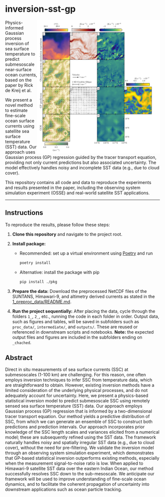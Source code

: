 # inversion-sst-gp

<img align="right" src="3_observing_system_simulation_experiment/outputs/osse_instance_fully_observed.png" alt="drawing" width="400"/>


Physics-informed Gaussian process inversion of sea surface temperature to predict submesoscale near-surface ocean currents, based on the paper by Rick de Kreij et al.

We present a novel method to estimate fine-scale ocean surface currents using satellite sea surface temperature (SST) data. Our approach uses Gaussian process (GP) regression guided by the tracer transport equation, providing not only current predictions but also associated uncertainty. The model effectively handles noisy and incomplete SST data (e.g., due to cloud cover).

This repository contains all code and data to reproduce the experiments and results presented in the paper, including the observing system simulation experiment (OSSE) and real-world satellite SST applications.

---

## Instructions

To reproduce the results, please follow these steps:

1. **Clone this repository** and navigate to the project root.

2. **Install package:**  
    - Recommended: set up a virtual environment using [Poetry](https://python-poetry.org/docs/) and run  
      ```bash
      poetry install
      ```  
    - Alternative: install the package with pip  
      ```bash
      pip install ./pkg
      ```

3. **Prepare the data:** Download the preprocessed NetCDF files of the SUNTANS, Himawari-9, and altimetry derived currents as stated in the [1_preproc_data/README.md](1_preproc_data/README.md).

4. **Run the project sequentially:** After placing the data, cycle through the folders `1_`, `2_`, etc., running the code in each folder in order. Output data, such as figures and tables, will be saved in subfolders such as `proc_data/`, `intermediate/`, and `outputs/`. These are reused or referenced in downstream scripts and notebooks. **Note:** the expected output files and figures are included in the subfolders ending on `_chached`.


## Abstract

Direct in situ measurements of sea surface currents (SSC) at submesoscales (1-100 km) are challenging. For this reason, one often employs inversion techniques to infer SSC from temperature data, which are straightforward to obtain. However, existing inversion methods have a limited consideration of the underlying physical processes, and do not adequately account for uncertainty. Here, we present a physics-based statistical inversion model to predict submesoscale SSC using remotely sensed sea surface temperature (SST) data. Our approach employs Gaussian process (GP) regression that is informed by a two-dimensional tracer transport equation. Our method yields a predictive distribution of SSC, from which we can generate an ensemble of SSC to construct both predictions and prediction intervals. Our approach incorporates prior knowledge of the SSC length scales and variances elicited from a numerical model; these are subsequently refined using the SST data. The framework naturally handles noisy and spatially irregular SST data (e.g., due to cloud cover), without the need for pre-filtering.  We validate the inversion model through an observing system simulation experiment, which demonstrates that GP-based statistical inversion outperforms existing methods, especially when the measurement signal-to-noise ratio is low.  When applied to Himawari-9 satellite SST data over the eastern Indian Ocean, our method successfully resolves SSC down to the sub-mesoscale. We anticipate our framework will be used to improve understanding of fine-scale ocean dynamics, and to facilitate the coherent propagation of uncertainty into downstream applications such as ocean particle tracking.